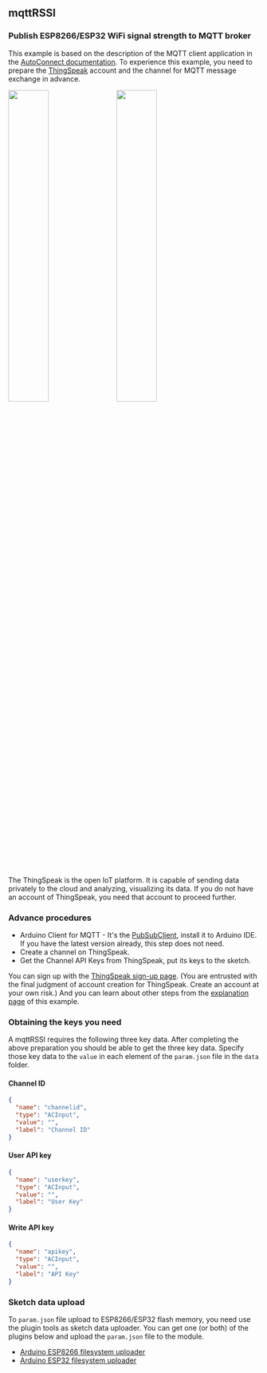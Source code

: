 ## mqttRSSI

### Publish ESP8266/ESP32 WiFi signal strength to MQTT broker

This example is based on the description of the MQTT client application in the [AutoConnect documentation](https://hieromon.github.io/AutoConnect/examples/index.html#used-with-mqtt-as-a-client-application). To experience this example, you need to prepare the [ThingSpeak](https://thingspeak.com/) account and the channel for MQTT message exchange in advance. 

<img src="https://hieromon.github.io/AutoConnect/images/ac_mqtt_setting.png" width="40%"/>
&nbsp;&nbsp;
<img src="https://hieromon.github.io/AutoConnect/images/ChannelStatus.png" width="40%"/>

The ThingSpeak is the open IoT platform. It is capable of sending data privately to the cloud and analyzing, visualizing its data. If you do not have an account of ThingSpeak, you need that account to proceed further.

### Advance procedures

- Arduino Client for MQTT - It's the [PubSubClient](https://github.com/knolleary/pubsubclient), install it to Arduino IDE. If you have the latest version already, this step does not need.
- Create a channel on ThingSpeak.
- Get the Channel API Keys from ThingSpeak, put its keys to the sketch.

You can sign up with the [ThingSpeak sign-up page](https://thingspeak.com/users/sign_up). (You are entrusted with the final judgment of account creation for ThingSpeak. Create an account at your own risk.) And you can learn about other steps from the [explanation page](https://hieromon.github.io/AutoConnect/examples/index.html#advance-procedures) of this example.

### Obtaining the keys you need

A mqttRSSI requires the following three key data. After completing the above preparation you should be able to get the three key data. Specify those key data to the `value` in each element of the `param.json` file in the `data` folder.

#### Channel ID

```json
{
  "name": "channelid",
  "type": "ACInput",
  "value": "",
  "label": "Channel ID"
}
```

#### User API key

```json
{
  "name": "userkey",
  "type": "ACInput",
  "value": "",
  "label": "User Key"
}
```

#### Write API key

```json
{
  "name": "apikey",
  "type": "ACInput",
  "value": "",
  "label": "API Key"
}
```

### Sketch data upload

To `param.json` file upload to ESP8266/ESP32 flash memory, you need use the plugin tools as sketch data uploader. You can get one (or both) of the plugins below and upload the `param.json` file to the module.

- [Arduino ESP8266 filesystem uploader](https://github.com/esp8266/arduino-esp8266fs-plugin)
- [Arduino ESP32 filesystem uploader](https://github.com/me-no-dev/arduino-esp32fs-plugin)
